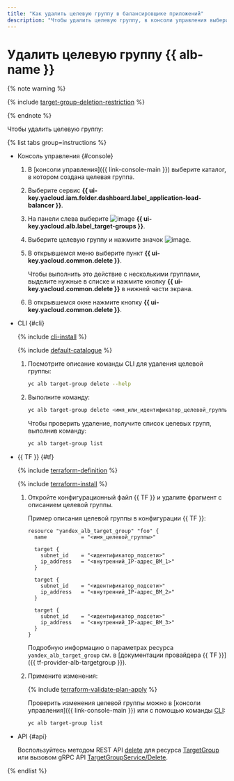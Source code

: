 ```yaml
---
title: "Как удалить целевую группу в балансировщике приложений"
description: "Чтобы удалить целевую группу, в консоли управления выберите каталог, которому принадлежит целевая группа. Выберите сервис {{ alb-name }}. В меню слева выберите Целевые группы. Выберите целевую группу и нажмите значок выбора. В открывшемся меню выберите пункт Удалить. Чтобы выполнить это действие с несколькими группами, выделите нужные в списке и нажмите кнопку Удалить в нижней части экрана."
---
```


# Удалить целевую группу {{ alb-name }}

{% note warning %}

{% include [target-group-deletion-restriction](../../_includes/application-load-balancer/target-group-deletion-restriction.md) %}

{% endnote %}

Чтобы удалить целевую группу:

{% list tabs group=instructions %}

- Консоль управления {#console}

  1. В [консоли управления]({{ link-console-main }}) выберите каталог, в котором создана целевая группа.
  1. Выберите сервис **{{ ui-key.yacloud.iam.folder.dashboard.label_application-load-balancer }}**.
  1. На панели слева выберите ![image](../../_assets/console-icons/target.svg) **{{ ui-key.yacloud.alb.label_target-groups }}**.
  1. Выберите целевую группу и нажмите значок ![image](../../_assets/console-icons/ellipsis.svg).
  1. В открывшемся меню выберите пункт **{{ ui-key.yacloud.common.delete }}**.

     Чтобы выполнить это действие с несколькими группами, выделите нужные в списке и нажмите кнопку **{{ ui-key.yacloud.common.delete }}** в нижней части экрана.
  1. В открывшемся окне нажмите кнопку **{{ ui-key.yacloud.common.delete }}**.

- CLI {#cli}

  {% include [cli-install](../../_includes/cli-install.md) %}

  {% include [default-catalogue](../../_includes/default-catalogue.md) %}

  1. Посмотрите описание команды CLI для удаления целевой группы:

      ```bash
      yc alb target-group delete --help
      ```

  1. Выполните команду:

      ```bash
      yc alb target-group delete <имя_или_идентификатор_целевой_группы>
      ```

      Чтобы проверить удаление, получите список целевых групп, выполнив команду:

      ```bash
      yc alb target-group list
      ```

- {{ TF }} {#tf}

  {% include [terraform-definition](../../_tutorials/terraform-definition.md) %}

  {% include [terraform-install](../../_includes/terraform-install.md) %}
  1. Откройте конфигурационный файл {{ TF }} и удалите фрагмент с описанием целевой группы.

      Пример описания целевой группы в конфигурации {{ TF }}:

      ```hcl
      resource "yandex_alb_target_group" "foo" {
        name           = "<имя_целевой_группы>"

        target {
          subnet_id    = "<идентификатор_подсети>"
          ip_address   = "<внутренний_IP-адрес_ВМ_1>"
        }

        target {
          subnet_id    = "<идентификатор_подсети>"
          ip_address   = "<внутренний_IP-адрес_ВМ_2>"
        }

        target {
          subnet_id    = "<идентификатор_подсети>"
          ip_address   = "<внутренний_IP-адрес_ВМ_3>"
        }
      }
      ```

      Подробную информацию о параметрах ресурса `yandex_alb_target_group` см. в [документации провайдера {{ TF }}]({{ tf-provider-alb-targetgroup }}).
  1. Примените изменения:

     {% include [terraform-validate-plan-apply](../../_tutorials/terraform-validate-plan-apply.md) %}

     Проверить изменения целевой группы можно в [консоли управления]({{ link-console-main }}) или с помощью команды [CLI](../../cli/quickstart.md):

     ```bash
     yc alb target-group list
     ```

- API {#api}

  Воспользуйтесь методом REST API [delete](../api-ref/TargetGroup/delete.md) для ресурса [TargetGroup](../api-ref/TargetGroup/index.md) или вызовом gRPC API [TargetGroupService/Delete](../api-ref/grpc/target_group_service.md#Delete).

{% endlist %}